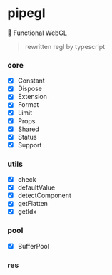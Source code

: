 # pipegl
👑 Functional WebGL

> rewritten regl by typescript

### core ###
- [x] Constant
- [x] Dispose
- [x] Extension
- [x] Format
- [x] Limit
- [x] Props
- [x] Shared
- [x] Status
- [x] Support

### utils ###
- [x] check
- [x] defaultValue
- [x] detectComponent
- [x] getFlatten
- [x] getIdx

### pool ###
- [x] BufferPool

### res ###
